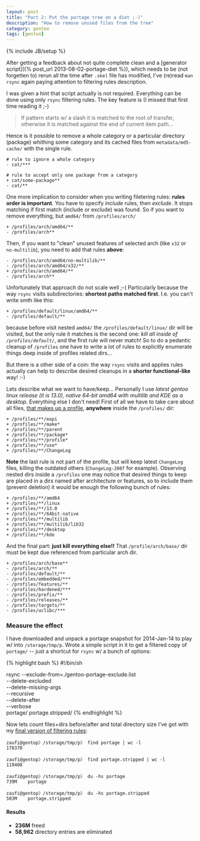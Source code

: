 ```yaml
---
layout: post
title: "Part 2: Put the portage tree on a diet ;-)"
description: "How to remove unused files from the tree"
category: gentoo
tags: [gentoo]
---
```

{% include JB/setup %}


After getting a feedback about not quite complete clean and a
[generator script]({% post_url 2013-08-02-portage-diet %}), which needs to be (not forgetten to) 
rerun all the time after `.skel` file has modified, I've (re)read `man rsync` 
again paying attention to filtering rules description.

I was given a hint that script actually is not required. Everything can be done using only `rsync`
filtering rules. The key feature is (I missed that first time reading it ;-)

<blockquote><p class="text-info">
    If pattern starts w/ a slash it is matched to the root of transfer, otherwise it is matched 
    against the end of current item path...
</p></blockquote>

Hence is it possible to remove a whole category or a particular directory (package) whithing some
category and its cached files from `metadata/md5-cache/` with the single rule.

    # rule to ignore a whole category
    - cat/***

    # rule to accept only one package from a category
    + cat/some-package**
    - cat/**

One more implication to consider when you writing filetering rules: **rules order is important**. 
You have to specify _include_ rules, then _exclude_. It stops matching if first match 
(include or exclude) was found. So if you want to remove everything, but `amd64/` from `/profiles/arch/`

    + /profiles/arch/amd64/**
    - /profiles/arch**

Then, if you want to "clean" unused features of selected arch (like `x32` or `no-multilib`), you need
to add that rules **above**:

    - /profiles/arch/amd64/no-multilib/**
    - /profiles/arch/amd64/x32/**
    + /profiles/arch/amd64/**
    - /profiles/arch**

Unfortunately that approach do not scale well ;-( Particularly because the way `rsync` visits subdirectories:
**shortest paths matched first**. I.e. you can't write smth like this:

    + /profiles/default/linux/amd64/**
    - /profiles/default/**

because before visit nested `amd64/` the `/profiles/default/linux/` dir will be visited, but the only 
rule it matches is the second one: _kill all inside of `/profiles/default/`_, and the first rule will never match!
So to do a pedantic cleanup of `/profiles` one have to write a lot of rules to explicitly enumerate things
deep inside of profiles related dirs...

But there is a other side of a coin: the way `rsync` visits and applies rules actually can help to describe desired
cleanups in a **shorter functional-like** way! :-)

Lets describe what we want to have/keep... Personally I use _latest gentoo linux release (it is 13.0), native 64-bit
amd64 with multilib and KDE as a desktop_. Everything else I don't need! First of all we have to take care
about all files, [that makes up a profile](http://dev.gentoo.org/~ulm/pms/5/pms.html#x1-460005.2), **anywhere**
inside the `/profiles/` dir:

    + /profiles/**/eapi
    + /profiles/**/make*
    + /profiles/**/parent
    + /profiles/**/package*
    + /profiles/**/profile*
    + /profiles/**/use*
    + /profiles/**/ChangeLog

**Note** the last rule is not part of the profile, but will keep latest `ChangeLog` files, killing the
outdated others (`ChangeLog-2007` for example). Observing nested dirs inside a `/profiles` one may notice
that desired things to keep are placed in a dirs named after architecture or features, so to include them
(prevent deletion) it would be enough the following bunch of rules:

    + /profiles/**/amd64
    + /profiles/**/linux
    + /profiles/**/13.0
    + /profiles/**/64bit-native
    + /profiles/**/multilib
    + /profiles/**/multilib/lib32
    + /profiles/**/desktop
    + /profiles/**/kde

And the final part: **just kill everything else!!** That `/profile/arch/base/` dir must be kept due referenced
from particular arch dir.

    + /profiles/arch/base**
    - /profiles/arch/**
    - /profiles/default/**
    - /profiles/embedded/***
    - /profiles/features/**
    - /profiles/hardened/***
    - /profiles/prefix/**
    - /profiles/releases/**
    - /profiles/targets/**
    - /profiles/uclibc/***


### Measure the effect

I have downloaded and unpack a portage snapshot for 2014-Jan-14 to play w/ into `/storage/tmp/p`. 
Wrote a simple script in it to get a filtered copy of `portage/` -- just a shortcut for `rsync`
w/ a bunch of options:

{% highlight bash %}
#!/bin/sh

rsync --exclude-from=./gentoo-portage-exclude.list \
      --delete-excluded \
      --delete-missing-args \
      --recursive \
      --delete-after \
      --verbose \
      portage/ portage.stripped/
{% endhighlight %}

Now lets count files+dirs before/after and total directory size I've got with my
[final version of filtering rules](https://github.com/zaufi/paludis-config/blob/master/repositories/gentoo-portage-exclude.list):

    zaufi@gentop〉/storage/tmp/p〉 find portage | wc -l
    178370

    zaufi@gentop〉/storage/tmp/p〉 find portage.stripped | wc -l
    119408

    zaufi@gentop〉/storage/tmp/p〉 du -hs portage
    739M    portage

    zaufi@gentop〉/storage/tmp/p〉 du -hs portage.stripped
    503M    portage.stripped


<div class="alert alert-success">
<h4>Results</h4>
<ul>
    <li><strong>236M</strong> freed</li>
    <li><strong>58,962</strong> directory entries are eliminated</li>
</ul>
</div>

